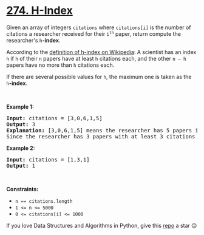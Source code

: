 # [274. H-Index][title]

<p>Given an array of integers <code>citations</code> where <code>citations[i]</code> is the number of citations a researcher received for their <code>i<sup>th</sup></code> paper, return compute the researcher's <code>h</code><strong>-index</strong>.</p>
<p>According to the <a href="https://en.wikipedia.org/wiki/H-index" target="_blank">definition of h-index on Wikipedia</a>: A scientist has an index <code>h</code> if <code>h</code> of their <code>n</code> papers have at least <code>h</code> citations each, and the other <code>n − h</code> papers have no more than <code>h</code> citations each.</p>
<p>If there are several possible values for <code>h</code>, the maximum one is taken as the <code>h</code><strong>-index</strong>.</p>
<p> </p>
<p><strong>Example 1:</strong></p>
<pre><strong>Input:</strong> citations = [3,0,6,1,5]
<strong>Output:</strong> 3
<strong>Explanation:</strong> [3,0,6,1,5] means the researcher has 5 papers in total and each of them had received 3, 0, 6, 1, 5 citations respectively.
Since the researcher has 3 papers with at least 3 citations each and the remaining two with no more than 3 citations each, their h-index is 3.
</pre>
<p><strong>Example 2:</strong></p>
<pre><strong>Input:</strong> citations = [1,3,1]
<strong>Output:</strong> 1
</pre>
<p> </p>
<p><strong>Constraints:</strong></p>
<ul>
<li><code>n == citations.length</code></li>
<li><code>1 &lt;= n &lt;= 5000</code></li>
<li><code>0 &lt;= citations[i] &lt;= 1000</code></li>
</ul>


If you love Data Structures and Algorithms in Python, give this [repo][me] a star :wink:

[title]: https://leetcode.com/problems/h-index
[me]: https://github.com/bumblebee211196/awesome-python-leetcode